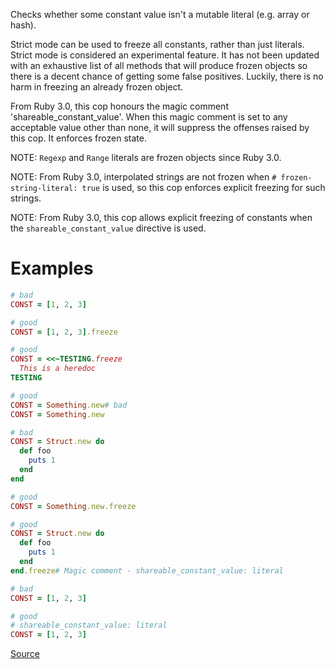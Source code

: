
Checks whether some constant value isn't a
mutable literal (e.g. array or hash).

Strict mode can be used to freeze all constants, rather than
just literals.
Strict mode is considered an experimental feature. It has not been
updated with an exhaustive list of all methods that will produce
frozen objects so there is a decent chance of getting some false
positives. Luckily, there is no harm in freezing an already
frozen object.

From Ruby 3.0, this cop honours the magic comment
'shareable_constant_value'. When this magic comment is set to any
acceptable value other than none, it will suppress the offenses
raised by this cop. It enforces frozen state.

NOTE: `Regexp` and `Range` literals are frozen objects since Ruby 3.0.

NOTE: From Ruby 3.0, interpolated strings are not frozen when
`# frozen-string-literal: true` is used, so this cop enforces explicit
freezing for such strings.

NOTE: From Ruby 3.0, this cop allows explicit freezing of constants when
the `shareable_constant_value` directive is used.

# Examples

```ruby
# bad
CONST = [1, 2, 3]

# good
CONST = [1, 2, 3].freeze

# good
CONST = <<~TESTING.freeze
  This is a heredoc
TESTING

# good
CONST = Something.new# bad
CONST = Something.new

# bad
CONST = Struct.new do
  def foo
    puts 1
  end
end

# good
CONST = Something.new.freeze

# good
CONST = Struct.new do
  def foo
    puts 1
  end
end.freeze# Magic comment - shareable_constant_value: literal

# bad
CONST = [1, 2, 3]

# good
# shareable_constant_value: literal
CONST = [1, 2, 3]
```

[Source](http://www.rubydoc.info/gems/rubocop/RuboCop/Cop/Style/MutableConstant)